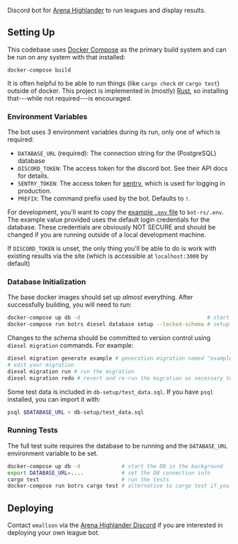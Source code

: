 Discord bot for [Arena Highlander][discord] to run
leagues and display results.

## Setting Up

This codebase uses [Docker Compose](https://docs.docker.com/compose/) as the
primary build system and can be run on any system with that installed:

    docker-compose build

It is often helpful to be able to run things (like `cargo check` or `cargo
test`) outside of docker. This project is implemented in (mostly)
[Rust](https://rustup.rs), so installing that---while not required---is
encouraged.

### Environment Variables

The bot uses 3 environment variables during its run, only one of which
is required:

- `DATABASE_URL` (required): The connection string for the (PostgreSQL) database
- `DISCORD_TOKEN`: The access token for the discord bot. See their API docs for details.
- `SENTRY_TOKEN`: The access token for [sentry](https://sentry.io), which is used for logging in production.
- `PREFIX`: The command prefix used by the bot. Defaults to `!`.

For development, you'll want to copy the [example `.env`
file](bot-rs/.env.example) to `bot-rs/.env`. The example value provided uses
the default login credentials for the database. These credentials are obviously
NOT SECURE and should be changed if you are running outside of a local
development machine.

If `DISCORD_TOKEN` is unset, the only thing you'll be able to do is work with
existing results via the site (which is accessible at `localhost:3000` by
default)

### Database Initialization

The base docker images should set up *almost* everything. After successfully building, you will need to run:

```bash
docker-compose up db -d                                        # start the DB first so postgres has time to start
docker-compose run botrs diesel database setup --locked-schema # setup the DB
```

Changes to the schema should be committed to version control using `diesel migration` commands. For example:

```bash
diesel migration generate example # generation migration named "example"
# edit your migration
diesel migration run # run the migration
diesel migration redo # revert and re-run the migration as necessary to get it right
```

Some test data is included in `db-setup/test_data.sql`. If you have
`psql` installed, you can import it with:

```bash
psql $DATABASE_URL < db-setup/test_data.sql
```

### Running Tests

The full test suite requires the database to be running and the `DATABASE_URL` environment variable to be set.

```bash
docker-compose up db -d             # start the DB in the background
export DATABASE_URL=....            # set the DB connection info
cargo test                          # run the tests
docker-compose run botrs cargo test # alternative to cargo test if you didn't install rust locally
```

## Deploying

Contact `emallson` via the [Arena Highlander Discord][discord] if you are
interested in deploying your own league bot.

[discord]: https://discord.gg/h2nEQHg
